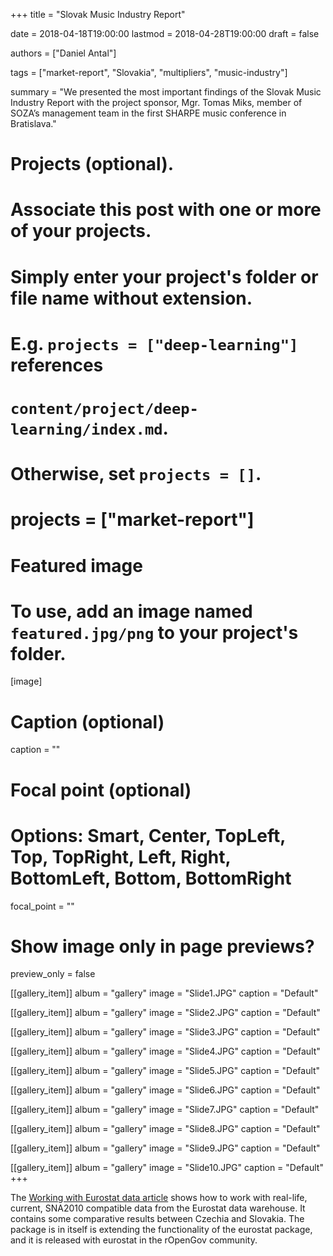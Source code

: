 +++
title = "Slovak Music Industry Report"

date = 2018-04-18T19:00:00
lastmod = 2018-04-28T19:00:00
draft = false

authors = ["Daniel Antal"]

tags = ["market-report", "Slovakia", "multipliers", "music-industry"]

summary = "We presented the most important findings of the Slovak Music Industry Report with the project sponsor, Mgr. Tomas Miks, member of SOZA’s management team in the first SHARPE music conference in Bratislava."

# Projects (optional).
#   Associate this post with one or more of your projects.
#   Simply enter your project's folder or file name without extension.
#   E.g. `projects = ["deep-learning"]` references 
#   `content/project/deep-learning/index.md`.
#   Otherwise, set `projects = []`.
# projects = ["market-report"]

# Featured image
# To use, add an image named `featured.jpg/png` to your project's folder. 
[image]
  # Caption (optional)
  caption = ""

  # Focal point (optional)
  # Options: Smart, Center, TopLeft, Top, TopRight, Left, Right, BottomLeft, Bottom, BottomRight
  focal_point = ""

  # Show image only in page previews?
  preview_only = false



[[gallery_item]]
album = "gallery"
image = "Slide1.JPG"
caption = "Default"

[[gallery_item]]
album = "gallery"
image = "Slide2.JPG"
caption = "Default"

[[gallery_item]]
album = "gallery"
image = "Slide3.JPG"
caption = "Default"

[[gallery_item]]
album = "gallery"
image = "Slide4.JPG"
caption = "Default"

[[gallery_item]]
album = "gallery"
image = "Slide5.JPG"
caption = "Default"

[[gallery_item]]
album = "gallery"
image = "Slide6.JPG"
caption = "Default"

[[gallery_item]]
album = "gallery"
image = "Slide7.JPG"
caption = "Default"

[[gallery_item]]
album = "gallery"
image = "Slide8.JPG"
caption = "Default"

[[gallery_item]]
album = "gallery"
image = "Slide9.JPG"
caption = "Default"

[[gallery_item]]
album = "gallery"
image = "Slide10.JPG"
caption = "Default"
+++



The [Working with Eurostat data article](http://iotables.ceemid.eu/articles/working_with_eurostat.html) shows how to work with real-life, current, SNA2010 compatible data from the Eurostat data warehouse. It contains some comparative results between Czechia and Slovakia.  The package is in itself is extending the functionality of the eurostat package, and it is released with eurostat in the rOpenGov community.
